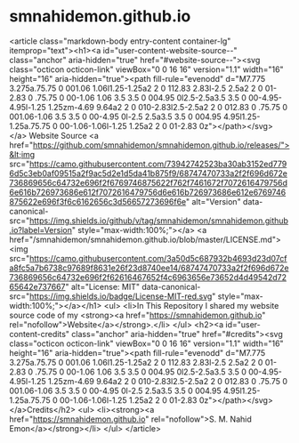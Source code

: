 # smnahidemon.github.io
&lt;article class="markdown-body entry-content container-lg" itemprop="text">&lt;h1>&lt;a id="user-content-website-source--" class="anchor" aria-hidden="true" href="#website-source--">&lt;svg class="octicon octicon-link" viewBox="0 0 16 16" version="1.1" width="16" height="16" aria-hidden="true">&lt;path fill-rule="evenodd" d="M7.775 3.275a.75.75 0 001.06 1.06l1.25-1.25a2 2 0 112.83 2.83l-2.5 2.5a2 2 0 01-2.83 0 .75.75 0 00-1.06 1.06 3.5 3.5 0 004.95 0l2.5-2.5a3.5 3.5 0 00-4.95-4.95l-1.25 1.25zm-4.69 9.64a2 2 0 010-2.83l2.5-2.5a2 2 0 012.83 0 .75.75 0 001.06-1.06 3.5 3.5 0 00-4.95 0l-2.5 2.5a3.5 3.5 0 004.95 4.95l1.25-1.25a.75.75 0 00-1.06-1.06l-1.25 1.25a2 2 0 01-2.83 0z">&lt;/path>&lt;/svg>&lt;/a>  Website Source &lt;a href="https://github.com/smnahidemon/smnahidemon.github.io/releases/">&lt;img src="https://camo.githubusercontent.com/73942742523ba30ab3152ed7796d5c3eb0af09515a2f9ac5d2e1d5da41b875f9/68747470733a2f2f696d672e736869656c64732e696f2f6769746875622f762f7461672f7072616479756d6e616b726973686e612f7072616479756d6e616b726973686e612e6769746875622e696f3f6c6162656c3d56657273696f6e" alt="Version" data-canonical-src="https://img.shields.io/github/v/tag/smnahidemon/smnahidemon.github.io?label=Version" style="max-width:100%;">&lt;/a>  &lt;a href="/smnahidemon/smnahidemon.github.io/blob/master/LICENSE.md"> &lt;img src="https://camo.githubusercontent.com/3a50d5c687932b4693d23d07cfa8fc5a7b6738c97689f8631e26f23d8740ee14/68747470733a2f2f696d672e736869656c64732e696f2f62616467652f4c6963656e73652d4d49542d7265642e737667" alt="License: MIT" data-canonical-src="https://img.shields.io/badge/License-MIT-red.svg" style="max-width:100%;">&lt;/a>&lt;/h1> &lt;ul> &lt;li>In This Repository I shared my website source code of my &lt;strong>&lt;a href="https://smnahidemon.github.io" rel="nofollow">Website&lt;/a>&lt;/strong>.&lt;/li> &lt;/ul> &lt;h2>&lt;a id="user-content-credits" class="anchor" aria-hidden="true" href="#credits">&lt;svg class="octicon octicon-link" viewBox="0 0 16 16" version="1.1" width="16" height="16" aria-hidden="true">&lt;path fill-rule="evenodd" d="M7.775 3.275a.75.75 0 001.06 1.06l1.25-1.25a2 2 0 112.83 2.83l-2.5 2.5a2 2 0 01-2.83 0 .75.75 0 00-1.06 1.06 3.5 3.5 0 004.95 0l2.5-2.5a3.5 3.5 0 00-4.95-4.95l-1.25 1.25zm-4.69 9.64a2 2 0 010-2.83l2.5-2.5a2 2 0 012.83 0 .75.75 0 001.06-1.06 3.5 3.5 0 00-4.95 0l-2.5 2.5a3.5 3.5 0 004.95 4.95l1.25-1.25a.75.75 0 00-1.06-1.06l-1.25 1.25a2 2 0 01-2.83 0z">&lt;/path>&lt;/svg>&lt;/a>Credits&lt;/h2> &lt;ul> &lt;li>&lt;strong>&lt;a href="https://smnahidemon.github.io" rel="nofollow">S. M. Nahid Emon&lt;/a>&lt;/strong>&lt;/li> &lt;/ul> &lt;/article>
